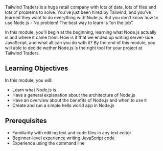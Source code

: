 Tailwind Traders is a huge retail company with lots of data, lots of files and lots of problems to solve. You’ve just been hired by Tailwind, and you’ve learned they want to do everything with Node.js. But you don’t know how to use Node.js - No problem! The best way to learn is “on the job”.  

In this module, you’ll begin at the beginning, learning what Node.js actually is and where it came from. How is it that we ended up writing server-side JavaScript, and what all can you do with it? By the end of this module, you will able to decide wether Node.js is the right tool for your project at Tailwind Traders.

## Learning Objectives

In this module, you will:

- Learn what Node.js is
- Have a general explanation about the architecture of Node.js
- Have an overview about the benefits of Node.js and when to use it
- Create and run a simple hello world app in Node.js

## Prerequisites

- Familiarity with editing text and code files in any text editor
- Beginner-level experience writing JavaScript code
- Experience using the command line
